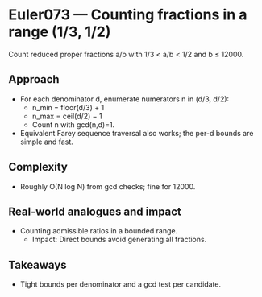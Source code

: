 # Euler073 — Counting fractions in a range (1/3, 1/2)

Count reduced proper fractions a/b with 1/3 < a/b < 1/2 and b ≤ 12000.

## Approach

- For each denominator d, enumerate numerators n in (d/3, d/2):
  - n_min = floor(d/3) + 1
  - n_max = ceil(d/2) − 1
  - Count n with gcd(n,d)=1.
- Equivalent Farey sequence traversal also works; the per-d bounds are simple and fast.

## Complexity
- Roughly O(N log N) from gcd checks; fine for 12000.

## Real-world analogues and impact
- Counting admissible ratios in a bounded range.
  - Impact: Direct bounds avoid generating all fractions.

## Takeaways
- Tight bounds per denominator and a gcd test per candidate.

